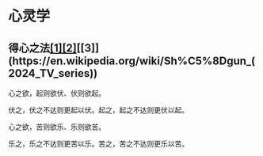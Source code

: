 # 心灵学

## 得心之法[[1]](https://en.wikipedia.org/wiki/Seraphim_Falls)[[2]](https://en.wikipedia.org/wiki/Sherlock_(TV_series))[[3]](https://en.wikipedia.org/wiki/Sh%C5%8Dgun_(2024_TV_series))

心之欲，起则欲伏、伏则欲起。

伏之，伏之不达则更起以伏。起之，起之不达则更伏以起。

心之欲，苦则欲乐、乐则欲苦。

乐之，乐之不达则更苦以乐。苦之，苦之不达则更乐以苦。
